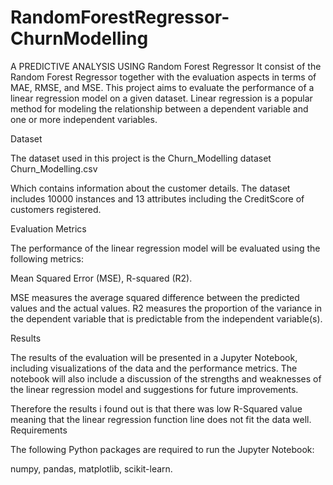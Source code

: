 # RandomForestRegressor-ChurnModelling
A PREDICTIVE ANALYSIS USING Random Forest Regressor
It consist of the Random Forest Regressor together with the evaluation aspects in terms of MAE, RMSE, and MSE. This project aims to evaluate the performance of a linear regression model on a given dataset. Linear regression is a popular method for modeling the relationship between a dependent variable and one or more independent variables.

Dataset

The dataset used in this project is the Churn_Modelling dataset Churn_Modelling.csv

Which contains information about the customer details. The dataset includes 10000 instances and 13 attributes including the CreditScore of customers registered.

Evaluation Metrics

The performance of the linear regression model will be evaluated using the following metrics:

Mean Squared Error (MSE), R-squared (R2).

MSE measures the average squared difference between the predicted values and the actual values.  R2 measures the proportion of the variance in the dependent variable that is predictable from the independent variable(s).

Results

The results of the evaluation will be presented in a Jupyter Notebook, including visualizations of the data and the performance metrics. The notebook will also include a discussion of the strengths and weaknesses of the linear regression model and suggestions for future improvements.

Therefore the results i found out is that there was  low R-Squared value meaning that the linear regression function line does not fit the data well.
Requirements

The following Python packages are required to run the Jupyter Notebook:

numpy, pandas, matplotlib, scikit-learn.
